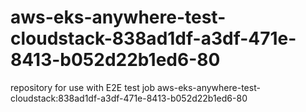 # aws-eks-anywhere-test-cloudstack-838ad1df-a3df-471e-8413-b052d22b1ed6-80
repository for use with E2E test job aws-eks-anywhere-test-cloudstack:838ad1df-a3df-471e-8413-b052d22b1ed6-80
